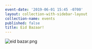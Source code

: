 ```yaml
---
event-date: '2019-06-01 15:45 -0700'
layout: collection-with-sidebar-layout
collection-name: events
published: false
title: Eid Bazaar!
---
```

![eid bazar.png]({{site.baseurl}}/media/eid%20bazar.png)